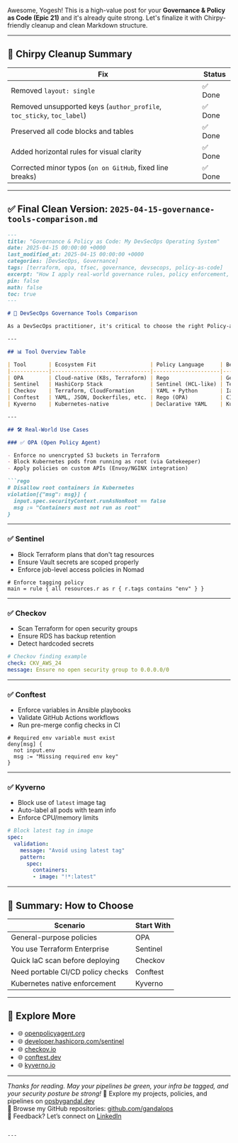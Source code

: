 Awesome, Yogesh! This is a high-value post for your **Governance & Policy as Code (Epic 21)** and it's already quite strong. Let's finalize it with Chirpy-friendly cleanup and clean Markdown structure.

---

## 🔧 Chirpy Cleanup Summary

| Fix                        | Status     |
|----------------------------|------------|
| Removed `layout: single`   | ✅ Done     |
| Removed unsupported keys (`author_profile`, `toc_sticky`, `toc_label`) | ✅ Done |
| Preserved all code blocks and tables | ✅ Done |
| Added horizontal rules for visual clarity | ✅ Done |
| Corrected minor typos (`on on GitHub`, fixed line breaks) | ✅ Done |

---

## ✅ Final Clean Version: `2025-04-15-governance-tools-comparison.md`

```markdown
---
title: "Governance & Policy as Code: My DevSecOps Operating System"
date: 2025-04-15 00:00:00 +0000
last_modified_at: 2025-04-15 00:00:00 +0000
categories: [DevSecOps, Governance]
tags: [terraform, opa, tfsec, governance, devsecops, policy-as-code]
excerpt: "How I apply real-world governance rules, policy enforcement, and security practices across all 21 DevSecOps Epics."
pin: false
math: false
toc: true
---

# 🔐 DevSecOps Governance Tools Comparison

As a DevSecOps practitioner, it's critical to choose the right Policy-as-Code tool based on your stack and use case. Below is a comparison of 5 key tools used to enforce governance across CI/CD pipelines, Infrastructure as Code, and Kubernetes.

---

## 📊 Tool Overview Table

| Tool       | Ecosystem Fit                 | Policy Language     | Best For                              | Realtime Enforcement | Difficulty |
|------------|-------------------------------|---------------------|----------------------------------------|-----------------------|------------|
| OPA        | Cloud-native (K8s, Terraform) | Rego                | Generic policy engine, APIs, Terraform | ✅ Yes (via Gatekeeper) | ⚙️ Medium |
| Sentinel   | HashiCorp Stack               | Sentinel (HCL-like) | Terraform Enterprise, Vault, Consul    | ✅ Yes                 | ⚙️ Medium |
| Checkov    | Terraform, CloudFormation     | YAML + Python       | IaC static security checks             | ❌ No (pre-apply only) | 🟢 Easy   |
| Conftest   | YAML, JSON, Dockerfiles, etc. | Rego (OPA)          | CI/CD config validation                | ❌ No (CI only)        | ⚙️ Medium |
| Kyverno    | Kubernetes-native             | Declarative YAML    | Kubernetes admission policies          | ✅ Yes                 | 🟢 Easy   |

---

## 🛠 Real-World Use Cases

### ✅ OPA (Open Policy Agent)

- Enforce no unencrypted S3 buckets in Terraform  
- Block Kubernetes pods from running as root (via Gatekeeper)  
- Apply policies on custom APIs (Envoy/NGINX integration)  

```rego
# Disallow root containers in Kubernetes
violation[{"msg": msg}] {
  input.spec.securityContext.runAsNonRoot == false
  msg := "Containers must not run as root"
}
```

---

### ✅ Sentinel

- Block Terraform plans that don't tag resources  
- Ensure Vault secrets are scoped properly  
- Enforce job-level access policies in Nomad  

```hcl
# Enforce tagging policy
main = rule { all resources.r as r { r.tags contains "env" } }
```

---

### ✅ Checkov

- Scan Terraform for open security groups  
- Ensure RDS has backup retention  
- Detect hardcoded secrets  

```yaml
# Checkov finding example
check: CKV_AWS_24
message: Ensure no open security group to 0.0.0.0/0
```

---

### ✅ Conftest

- Enforce variables in Ansible playbooks  
- Validate GitHub Actions workflows  
- Run pre-merge config checks in CI  

```rego
# Required env variable must exist
deny[msg] {
  not input.env
  msg := "Missing required env key"
}
```

---

### ✅ Kyverno

- Block use of `latest` image tag  
- Auto-label all pods with team info  
- Enforce CPU/memory limits  

```yaml
# Block latest tag in image
spec:
  validation:
    message: "Avoid using latest tag"
    pattern:
      spec:
        containers:
        - image: "!*:latest"
```

---

## 🧠 Summary: How to Choose

| Scenario                                | Start With     |
|-----------------------------------------|----------------|
| General-purpose policies                | OPA            |
| You use Terraform Enterprise            | Sentinel       |
| Quick IaC scan before deploying         | Checkov        |
| Need portable CI/CD policy checks       | Conftest       |
| Kubernetes native enforcement           | Kyverno        |

---

## 🔗 Explore More

- 🌐 [openpolicyagent.org](https://www.openpolicyagent.org/)  
- 🌐 [developer.hashicorp.com/sentinel](https://developer.hashicorp.com/sentinel)  
- 🌐 [checkov.io](https://www.checkov.io/)  
- 🌐 [conftest.dev](https://www.conftest.dev/)  
- 🌐 [kyverno.io](https://kyverno.io/)

---

*Thanks for reading. May your pipelines be green, your infra be tagged, and your security posture be strong!*
🔗 Explore my projects, policies, and pipelines on [opsbygandal.dev](https://www.opsbygandal.dev)  
📁 Browse my GitHub repositories: [github.com/gandalops](https://github.com/gandalops?tab=repositories)  
🔄 Feedback? Let’s connect on [LinkedIn](https://www.linkedin.com/)
```

---

